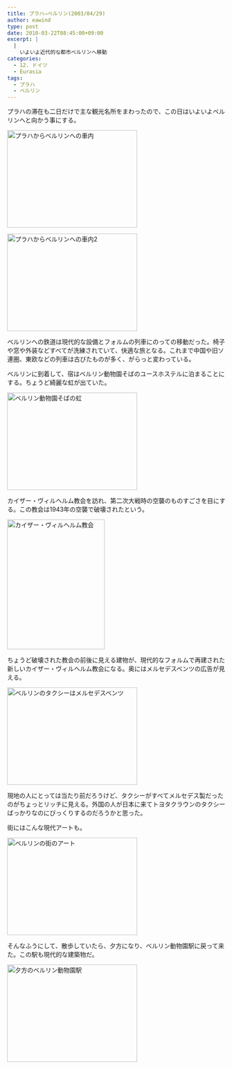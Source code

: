 ```yaml
---
title: プラハ⇒ベルリン(2003/04/29)
author: eawind
type: post
date: 2010-03-22T08:45:00+09:00
excerpt: |
  |
    いよいよ近代的な都市ベルリンへ移動
categories:
  - 12. ドイツ
  - Eurasia
tags:
  - プラハ
  - ベルリン
---
```

プラハの滞在も二日だけで主な観光名所をまわったので、この日はいよいよベルリンへと向かう事にする。

[<img class="alignnone size-medium wp-image-579" alt="プラハからベルリンへの車内" src="/img/wp/2010/03/200304292319201.jpg" width="300" height="225" srcset="/img/wp/2010/03/200304292319201.jpg 300w, /img/wp/2010/03/200304292319201-1024x768.jpg 1024w, /img/wp/2010/03/200304292319201.jpg 1280w" sizes="(max-width: 300px) 100vw, 300px" />][1]

[<img class="alignnone size-medium wp-image-581" alt="プラハからベルリンへの車内2" src="/img/wp/2010/03/200304292320001.jpg" width="300" height="225" srcset="/img/wp/2010/03/200304292320001.jpg 300w, /img/wp/2010/03/200304292320001-1024x768.jpg 1024w, /img/wp/2010/03/200304292320001.jpg 1280w" sizes="(max-width: 300px) 100vw, 300px" />][2]

ベルリンへの鉄道は現代的な設備とフォルムの列車にのっての移動だった。椅子や窓や外装などすべてが洗練されていて、快適な旅となる。これまで中国や旧ソ連圏、東欧などの列車は古びたものが多く、がらっと変わっている。

ベルリンに到着して、宿はベルリン動物園そばのユースホステルに泊まることにする。ちょうど綺麗な虹が出ていた。

[<img class="alignnone size-medium wp-image-582" alt="ベルリン動物園そばの虹" src="/img/wp/2010/03/200304300041361.jpg" width="300" height="225" srcset="/img/wp/2010/03/200304300041361.jpg 300w, /img/wp/2010/03/200304300041361-1024x768.jpg 1024w, /img/wp/2010/03/200304300041361.jpg 1280w" sizes="(max-width: 300px) 100vw, 300px" />][3]

カイザー・ヴィルヘルム教会を訪れ、第二次大戦時の空襲のものすごさを目にする。この教会は1943年の空襲で破壊されたという。

[<img class="alignnone size-medium wp-image-583" alt="カイザー・ヴィルヘルム教会" src="/img/wp/2010/03/200304300203441.jpg" width="225" height="300" srcset="/img/wp/2010/03/200304300203441.jpg 225w, /img/wp/2010/03/200304300203441-768x1024.jpg 768w, /img/wp/2010/03/200304300203441.jpg 960w" sizes="(max-width: 225px) 100vw, 225px" />][4]

ちょうど破壊された教会の前後に見える建物が、現代的なフォルムで再建された新しいカイザー・ヴィルヘルム教会になる。奥にはメルセデスベンツの広告が見える。

[<img class="alignnone size-medium wp-image-584" alt="ベルリンのタクシーはメルセデスベンツ" src="/img/wp/2010/03/200304300207361.jpg" width="300" height="225" srcset="/img/wp/2010/03/200304300207361.jpg 300w, /img/wp/2010/03/200304300207361-1024x768.jpg 1024w, /img/wp/2010/03/200304300207361.jpg 1280w" sizes="(max-width: 300px) 100vw, 300px" />][5]

現地の人にとっては当たり前だろうけど、タクシーがすべてメルセデス製だったのがちょっとリッチに見える。外国の人が日本に来てトヨタクラウンのタクシーばっかりなのにびっくりするのだろうかと思った。

街にはこんな現代アートも。

[<img class="alignnone size-medium wp-image-585" alt="ベルリンの街のアート" src="/img/wp/2010/03/200304300209121.jpg" width="300" height="225" srcset="/img/wp/2010/03/200304300209121.jpg 300w, /img/wp/2010/03/200304300209121-1024x768.jpg 1024w, /img/wp/2010/03/200304300209121.jpg 1280w" sizes="(max-width: 300px) 100vw, 300px" />][6]

そんなふうにして、散歩していたら、夕方になり、ベルリン動物園駅に戻って来た。この駅も現代的な建築物だ。

[<img class="alignnone size-medium wp-image-586" alt="夕方のベルリン動物園駅" src="/img/wp/2010/03/200304300245561.jpg" width="300" height="225" srcset="/img/wp/2010/03/200304300245561.jpg 300w, /img/wp/2010/03/200304300245561-1024x768.jpg 1024w, /img/wp/2010/03/200304300245561.jpg 1280w" sizes="(max-width: 300px) 100vw, 300px" />][7]

 [1]: /img/wp/2010/03/200304292319201.jpg
 [2]: /img/wp/2010/03/200304292320001.jpg
 [3]: /img/wp/2010/03/200304300041361.jpg
 [4]: /img/wp/2010/03/200304300203441.jpg
 [5]: /img/wp/2010/03/200304300207361.jpg
 [6]: /img/wp/2010/03/200304300209121.jpg
 [7]: /img/wp/2010/03/200304300245561.jpg
